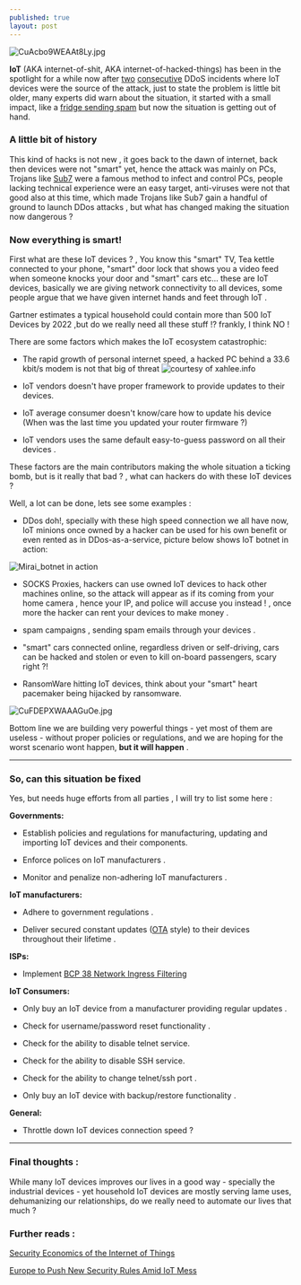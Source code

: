 ```yaml
---
published: true
layout: post
---
```

   ![CuAcbo9WEAAt8Ly.jpg]({{site.baseurl}}/images/CuAcbo9WEAAt8Ly.jpg)

**IoT** (AKA internet-of-shit, AKA internet-of-hacked-things) has been in the spotlight for a while now after [two](https://krebsonsecurity.com/2016/09/krebsonsecurity-hit-with-record-ddos/) [consecutive](https://www.ovh.com/us/news/articles/a2367.the-ddos-that-didnt-break-the-camels-vac) DDoS incidents where IoT devices were the source of the attack, just to state the problem is little bit older, many experts did warn about the situation, it started with a small impact, like a [fridge sending spam](http://www.bbc.com/news/technology-25780908) but now the situation is getting out of hand.

### A little bit of history
This kind of hacks is not new , it goes back to the dawn of internet, back then devices were not "smart" yet, hence the attack was mainly on PCs, Trojans like [Sub7](https://en.wikipedia.org/wiki/Sub7) were a famous method to infect and control PCs, people lacking technical experience were an easy target, anti-viruses were not that good also at this time, which made Trojans like Sub7 gain a handful of ground to launch DDos attacks , but what has changed making the situation now dangerous ?


### Now everything is smart!
First what are these IoT devices ? , You know this "smart" TV, Tea kettle connected to your phone, "smart" door lock that shows you a video feed when someone knocks your door and "smart" cars etc... these are IoT devices, basically we are giving network connectivity to all devices, some people argue that we have given internet hands and feet through IoT .

Gartner estimates a typical household could contain more than 500 IoT Devices by 2022 ,but do we really need all these stuff !? frankly, I think NO ! 

There are some factors which makes the IoT ecosystem catastrophic:

- The rapid growth of personal internet speed, a hacked PC behind a 33.6 kbit/s modem is not that big of threat 
![courtesy of xahlee.info]({{site.baseurl}}/images/internet_speed_growth.png)

- IoT vendors doesn't have proper framework to provide updates to their devices.

- IoT average consumer doesn't know/care how to update his device (When was the last time you updated your router firmware ?)

- IoT vendors uses the same default easy-to-guess password on all their devices .


These factors are the main contributors making the whole situation a ticking bomb, but is it really that bad ? , what can hackers do with these IoT devices ?

Well, a lot can be done, lets see some examples :

- DDos doh!, specially with these high speed connection we all have now, IoT minions once owned by a hacker can be used for his own benefit or even rented as in DDos-as-a-service, picture below shows IoT botnet in action:

![Mirai_botnet in action]({{site.baseurl}}/images/Ct_01peWcAAb5m0.jpg)


- SOCKS Proxies, hackers can use owned IoT devices to hack other machines online, so the attack will appear as if its coming from your home camera , hence your IP, and police will accuse you instead ! , once more the hacker can rent your devices to make money .

- spam campaigns , sending spam emails through your devices .

- "smart" cars connected online, regardless driven or self-driving, cars can be hacked and stolen or even to kill on-board passengers, scary right ?!

- RansomWare hitting IoT devices, think about your "smart" heart pacemaker being hijacked by ransomware.

![CuFDEPXWAAAGuOe.jpg]({{site.baseurl}}/images/CuFDEPXWAAAGuOe.jpg)


Bottom line we are building very powerful things - yet most of them are useless - without proper policies or regulations, and we are hoping for the worst scenario wont happen, **but it will happen** .

---

### So, can this situation be fixed

Yes, but needs huge efforts from all parties , I will try to list some here :

**Governments:**

- Establish policies and regulations for manufacturing, updating and importing IoT devices and their components.

- Enforce polices on IoT manufacturers .

- Monitor and penalize non-adhering IoT manufacturers .

**IoT manufacturers:**

 - Adhere to government regulations .
 
 - Deliver secured constant updates ([OTA](https://en.wikipedia.org/wiki/Over-the-air_programming) style) to their devices throughout their lifetime .
 
 
 **ISPs:**
 
 - Implement [BCP 38 Network Ingress Filtering](https://tools.ietf.org/html/bcp38)
 
 
**IoT Consumers:**

 - Only buy an IoT device from a manufacturer providing regular updates .
 
 - Check for username/password reset functionality .
 
 - Check for the ability to disable telnet service.
 
 - Check for the ability to disable SSH service.
 
 - Check for the ability to change telnet/ssh port .
 
 - Only buy an IoT device with backup/restore functionality .
 

**General:**

- Throttle down IoT devices connection speed ?


---


### Final thoughts :

While many IoT devices improves our lives in a good way - specially the industrial devices - yet household IoT devices are mostly serving lame uses, dehumanizing our relationships, do we really need to automate our lives that much ?
 

 
### Further reads :
 
 
 [Security Economics of the Internet of Things](https://www.schneier.com/blog/archives/2016/10/security_econom_1.html)
 
 [Europe to Push New Security Rules Amid IoT Mess](https://krebsonsecurity.com/2016/10/europe-to-push-new-security-rules-amid-iot-mess/)
